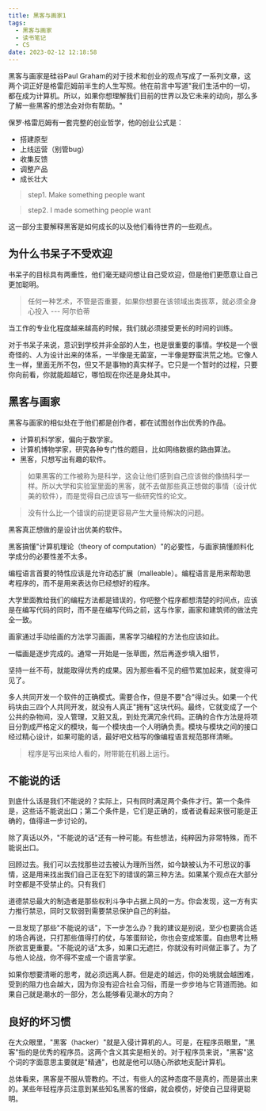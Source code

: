 ```yaml
---
title: 黑客与画家1
tags:
  - 黑客与画家
  - 读书笔记
  - CS
date: 2023-02-12 12:18:58
---
```



黑客与画家是硅谷Paul Graham的对于技术和创业的观点写成了一系列文章，这两个词正好是格雷厄姆前半生的人生写照。他在前言中写道"我们生活中的一切，都在成为计算机。所以，如果你想理解我们目前的世界以及它未来的动向，那么多了解一些黑客的想法会对你有帮助。"

<!--more-->

保罗·格雷厄姆有一套完整的创业哲学，他的创业公式是：
* 搭建原型
* 上线运营（别管bug）
* 收集反馈
* 调整产品
* 成长壮大

> step1. Make something people want

> step2. I made something people want

这一部分主要解释黑客是如何成长的以及他们看待世界的一些观点。

## 为什么书呆子不受欢迎

书呆子的目标具有两重性，他们毫无疑问想让自己受欢迎，但是他们更愿意让自己更加聪明。

> 任何一种艺术，不管是否重要，如果你想要在该领域出类拔萃，就必须全身心投入 --- 阿尔伯蒂

当工作的专业化程度越来越高的时候，我们就必须接受更长的时间的训练。

对于书呆子来说，意识到学校并非全部的人生，也是很重要的事情。学校是一个很奇怪的、人为设计出来的体系，一半像是无菌室，一半像是野蛮洪荒之地。它像人生一样，里面无所不包，但又不是事物的真实样子。它只是一个暂时的过程，只要你向前看，你就能超越它，哪怕现在你还是身处其中。

## 黑客与画家

黑客与画家的相似处在于他们都是创作者，都在试图创作出优秀的作品。

* 计算机科学家，偏向于数学家。
* 计算机博物学家，研究各种专门性的题目，比如网络数据的路由算法。
* 黑客，只想写出有趣的软件。

> 如果黑客的工作被称为是科学，这会让他们感到自己应该做的像搞科学一样。所以大学和实验室里面的黑客，就不去做那些真正想做的事情（设计优美的软件），而是觉得自己应该写一些研究性的论文。

> 没有什么比一个错误的前提更容易产生大量待解决的问题。

黑客真正想做的是设计出优美的软件。

黑客搞懂"计算机理论（theory of computation）"的必要性，与画家搞懂颜料化学成分的必要性差不太多。

编程语言首要的特性应该是允许动态扩展（malleable）。编程语言是用来帮助思考程序的，而不是用来表达你已经想好的程序。

大学里面教给我们的编程方法都是错误的，你吧整个程序都想清楚的时间点，应该是在编写代码的同时，而不是在编写代码之前，这与作家，画家和建筑师的做法完全一致。

画家通过手动绘画的方法学习画画，黑客学习编程的方法也应该如此。

一幅画是逐步完成的。通常一开始是一张草图，然后再逐步填入细节，

坚持一丝不苟，就能取得优秀的成果。因为那些看不见的细节累加起来，就变得可见了。

多人共同开发一个软件的正确模式。需要合作，但是不要"合"得过头。如果一个代码块由三四个人共同开发，就没有人真正"拥有"这块代码。最终，它就变成了一个公共的杂物间，没人管理，又脏又乱，到处充满冗余代码。正确的合作方法是将项目分割成严格定义的模块，每一个模块由一个人明确负责。模块与模块之间的接口经过精心设计，如果可能的话，最好吧文档写的像编程语言规范那样清晰。

> 程序是写出来给人看的，附带能在机器上运行。

## 不能说的话

到底什么话是我们不能说的？实际上，只有同时满足两个条件才行。第一个条件是，这些话不能说出口；第二个条件是，它们是正确的，或者说看起来很可能是正确的，值得进一步讨论的。

除了真话以外，"不能说的话"还有一种可能。有些想法，纯粹因为非常特殊，而不能说出口。

回顾过去。我们可以去找那些过去被认为理所当然，如今缺被认为不可思议的事情，这是用来找出我们自己正在犯下的错误的第三种方法。如果某个观点在大部分时空都是不受禁止的。只有我们

道德禁忌最大的制造者是那些权利斗争中占据上风的一方。你会发现，这一方有实力推行禁忌，同时又软弱到需要禁忌保护自己的利益。

一旦发现了那些"不能说的话"，下一步怎么办？我的建议是别说，至少也要挑合适的场合再说，只打那些值得打的仗，与笨蛋辩论，你也会变成笨蛋。自由思考比畅所欲言更重要。"不能说的话"太多，如果口无遮拦，你就没有时间做正事了。为了与他人论战，你不得不变成一个语言学家。

如果你想要清晰的思考，就必须远离人群。但是走的越远，你的处境就会越困难，受到的阻力也会越大，因为你没有迎合社会习俗，而是一步步地与它背道而驰。如果自己就是潮水的一部分，怎么能够看见潮水的方向？

## 良好的坏习惯

在大众眼里，"黑客（hacker）"就是入侵计算机的人。可是，在程序员眼里，"黑客"指的是优秀的程序员。这两个含义其实是相关的。对于程序员来说，"黑客"这个词的字面意思主要就是"精通"，也就是他可以随心所欲地支配计算机。

总体看来，黑客是不服从管教的。不过，有些人的这种态度不是真的，而是装出来的。某些年轻程序员注意到某些知名黑客的怪癖，就会模仿，好使自己显得更聪明。